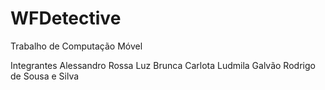 # WFDetective
Trabalho de Computação Móvel

Integrantes 
  Alessandro Rossa Luz
  Brunca Carlota
  Ludmila Galvão
  Rodrigo de Sousa e Silva
